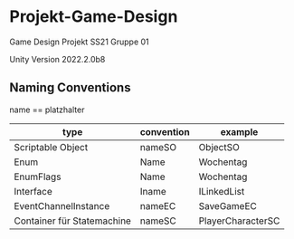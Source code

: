 # Projekt-Game-Design
Game Design Projekt SS21 Gruppe 01

Unity Version 2022.2.0b8


## Naming Conventions
name == platzhalter


type                | convention | example
---                 | ---        | ---
Scriptable Object   | nameSO     | ObjectSO
Enum                | Name       | Wochentag
EnumFlags           | Name       | Wochentag
Interface           | Iname      | ILinkedList
EventChannelInstance| nameEC   | SaveGameEC
Container für Statemachine| nameSC   | PlayerCharacterSC
